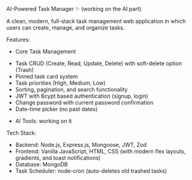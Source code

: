 AI-Powered Task Manager ✨
(working on the AI part)

A clean, modern, full-stack task management web application in which users can create, manage, and organize tasks.


Features:

* Core Task Management 
- Task CRUD (Create, Read, Update, Delete) with soft-delete option (Trash)
- Pinned task card system
- Task priorities (High, Medium, Low)
- Sorting, pagination, and search functionality
- JWT with Bcypt based authentication (signup, login)
- Change password with current password confirmation
- Date-time picker (no past dates)

* AI Tools:
working on it


Tech Stack:
- Backend: Node.js, Express.js, Mongoose, JWT, Zod
- Frontend: Vanilla JavaScript, HTML, CSS (with modern flex layouts, gradients, and toast notifications)
- Database: MongoDB
- Task Scheduler: node-cron (auto-deletes old trashed tasks)
